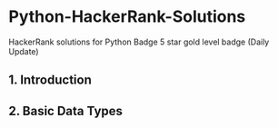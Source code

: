 # Python-HackerRank-Solutions 
HackerRank solutions for Python Badge 5 star gold level badge (Daily Update)

## 1. Introduction


## 2. Basic Data Types

